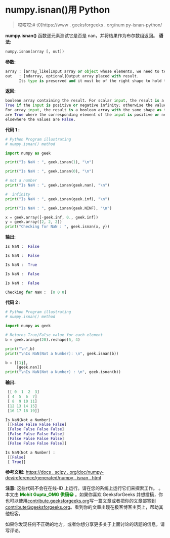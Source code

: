 # numpy.isnan()用 Python

> 哎哎哎:# t0]https://www . geeksforgeeks . org/num py-isnan-python/

**numpy.isnan()** 函数逐元素测试它是否是 nan，并将结果作为布尔数组返回。
**语法:**

```py
numpy.isnan(array [, out])
```

**参数:**

```py
array : [array_like]Input array or object whose elements, we need to test for infinity
out   : [ndarray, optional]Output array placed with result.
      Its type is preserved and it must be of the right shape to hold the output.

```

**返回:**

```py
boolean array containing the result. For scalar input, the result is a new boolean with value
True if the input is positive or negative infinity; otherwise the value is False.
For array input, the result is a boolean array with the same shape as the input and the values
are True where the corresponding element of the input is positive or negative infinity; 
elsewhere the values are False.

```

**代码 1 :**

```py
# Python Program illustrating
# numpy.isnan() method

import numpy as geek 

print("Is NaN : ", geek.isnan(1), "\n")

print("Is NaN : ", geek.isnan(0), "\n")

# not a number
print("Is NaN : ", geek.isnan(geek.nan), "\n")

#  infinity
print("Is NaN : ", geek.isnan(geek.inf), "\n")

print("Is NaN : ", geek.isnan(geek.NINF), "\n") 

x = geek.array([-geek.inf, 0., geek.inf])
y = geek.array([2, 2, 2])
print("Checking for NaN : ", geek.isnan(x, y))

```

**输出:**

```py
Is NaN :  False 

Is NaN :  False 

Is NaN :  True 

Is NaN :  False 

Is NaN :  False 

Checking for NaN :  [0 0 0]

```

**代码 2 :**

```py
# Python Program illustrating
# numpy.isnan() method

import numpy as geek 

# Returns True/False value for each element 
b = geek.arange(20).reshape(5, 4)

print("\n",b)
print("\nIs NaN(Not a Number): \n", geek.isnan(b))

b = [[1j], 
     [geek.nan]]
print("\nIs NaN(Not a Number) : \n", geek.isnan(b))
```

**输出:**

```py
 [[ 0  1  2  3]
 [ 4  5  6  7]
 [ 8  9 10 11]
 [12 13 14 15]
 [16 17 18 19]]

Is NaN(Not a Number): 
 [[False False False False]
 [False False False False]
 [False False False False]
 [False False False False]
 [False False False False]]

Is NaN(Not a Number) : 
 [[False]
 [ True]]

```

**参考文献:**
[https://docs . scipy . org/doc/numpy-dev/reference/generated/numpy . isnan . html](https://docs.scipy.org/doc/numpy-dev/reference/generated/numpy.isnan.html)

**注意:**
这些代码不会在在线-ID 上运行。请在您的系统上运行它们来探索工作。
。
本文由 <font color="green">**Mohit Gupta_OMG 供稿😀**</font> 。如果你喜欢 GeeksforGeeks 并想投稿，你也可以使用[contribute.geeksforgeeks.org](http://www.contribute.geeksforgeeks.org)写一篇文章或者把你的文章邮寄到 contribute@geeksforgeeks.org。看到你的文章出现在极客博客主页上，帮助其他极客。

如果你发现任何不正确的地方，或者你想分享更多关于上面讨论的话题的信息，请写评论。